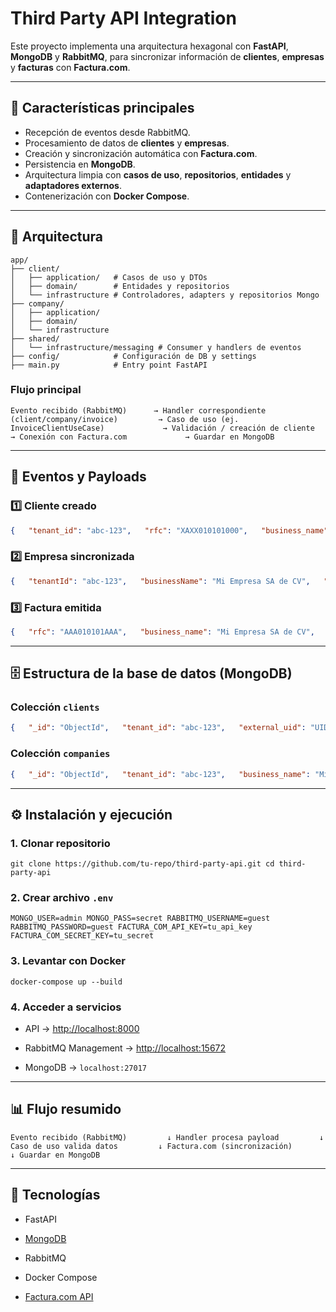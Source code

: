 # Third Party API Integration

Este proyecto implementa una arquitectura hexagonal con **FastAPI**, **MongoDB** y **RabbitMQ**, para sincronizar información de **clientes**, **empresas** y **facturas** con **Factura.com**.  

---

## 📌 Características principales
- Recepción de eventos desde RabbitMQ.
- Procesamiento de datos de **clientes** y **empresas**.
- Creación y sincronización automática con **Factura.com**.
- Persistencia en **MongoDB**.
- Arquitectura limpia con **casos de uso**, **repositorios**, **entidades** y **adaptadores externos**.
- Contenerización con **Docker Compose**.

---

## 📂 Arquitectura

```plaintext
app/
├── client/
│   ├── application/   # Casos de uso y DTOs
│   ├── domain/        # Entidades y repositorios
│   └── infrastructure # Controladores, adapters y repositorios Mongo
├── company/
│   ├── application/   
│   ├── domain/        
│   └── infrastructure
├── shared/
│   └── infrastructure/messaging # Consumer y handlers de eventos
├── config/            # Configuración de DB y settings
├── main.py            # Entry point FastAPI

```

### Flujo principal

`Evento recibido (RabbitMQ)      → Handler correspondiente (client/company/invoice)         → Caso de uso (ej. InvoiceClientUseCase)             → Validación / creación de cliente             → Conexión con Factura.com             → Guardar en MongoDB`

---

## 🧩 Eventos y Payloads

### 1️⃣ Cliente creado

```json
{   "tenant_id": "abc-123",   "rfc": "XAXX010101000",   "business_name": "Empresa Demo",   "tax_regime": "603",   "address": {     "street": "Av. Siempre Viva",     "exterior_number": "742",     "neighborhood": "Centro",     "zip_code": "06000",     "city": "CDMX",     "state": "Ciudad de México",     "country": "MEX"   },   "contact": {     "name": "Juan",     "last_names": "Pérez López",     "email": "juan.perez@mail.com",     "phone": "5555555555"   },   "cfdi_use": "G03" }
```

### 2️⃣ Empresa sincronizada

```json
{   "tenantId": "abc-123",   "businessName": "Mi Empresa SA de CV",   "tradeName": "Mi Empresa",   "fiscalData": {     "rfc": "AAA010101AAA",     "regime": "601"   },   "contact": {     "phone": "5512345678",     "website": "https://miempresa.com"   },   "emails": {     "billing": "facturacion@miempresa.com",     "support": "soporte@miempresa.com"   } }
```

### 3️⃣ Factura emitida


```json
{   "rfc": "AAA010101AAA",   "business_name": "Mi Empresa SA de CV",   "invoice_details": {     "folio": "F1234",     "total": 1500.50,     "currency": "MXN",     "items": [       { "description": "Servicio de consultoría", "quantity": 1, "unit_price": 1500.50 }     ]   } }
```

---

## 🗄️ Estructura de la base de datos (MongoDB)

### Colección `clients`

```json
{   "_id": "ObjectId",   "tenant_id": "abc-123",   "external_uid": "UID_FACTURA",   "rfc": "XAXX010101000",   "business_name": "Empresa Demo",   "tax_regime": "603",   "tax_regime_name": "Personas Morales con Fines no Lucrativos",   "address": { ... },   "contact": { ... },   "emails": ["juan.perez@mail.com"],   "cfdi_use": "G03",   "cfdi_use_name": "Gastos en general",   "created_at": "2025-01-01T12:00:00",   "updated_at": "2025-01-01T12:00:00",   "status": "active",   "factura_sync": true }
```

### Colección `companies`

```json
{   "_id": "ObjectId",   "tenant_id": "abc-123",   "business_name": "Mi Empresa SA de CV",   "trade_name": "Mi Empresa",   "fiscal_data": { "rfc": "AAA010101AAA", "regime": "601" },   "emails": { "billing": "facturacion@miempresa.com" },   "metadata": { ... } }
```

---

## ⚙️ Instalación y ejecución

### 1. Clonar repositorio

`git clone https://github.com/tu-repo/third-party-api.git cd third-party-api`

### 2. Crear archivo `.env`

`MONGO_USER=admin MONGO_PASS=secret RABBITMQ_USERNAME=guest RABBITMQ_PASSWORD=guest FACTURA_COM_API_KEY=tu_api_key FACTURA_COM_SECRET_KEY=tu_secret`

### 3. Levantar con Docker

`docker-compose up --build`

### 4. Acceder a servicios

- API → [http://localhost:8000](http://localhost:8000)
    
- RabbitMQ Management → [http://localhost:15672](http://localhost:15672)
    
- MongoDB → `localhost:27017`
    

---

## 📊 Flujo resumido

`Evento recibido (RabbitMQ)         ↓ Handler procesa payload         ↓ Caso de uso valida datos         ↓ Factura.com (sincronización)         ↓ Guardar en MongoDB`

---

## 📖 Tecnologías

- FastAPI
    
- [MongoDB](https://www.mongodb.com/)
    
- RabbitMQ
    
- Docker Compose
    
- [Factura.com API](https://factura.com/)